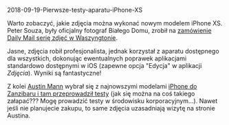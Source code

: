 2018-09-19-Pierwsze-testy-aparatu-iPhone-XS

Warto zobaczyć, jakie zdjęcia można wykonać nowym modelem iPhone XS. Peter Souza, były oficjalny fotograf Białego Domu, zrobił na [zamówienie Daily Mail serię zdjęć w Waszyngtonie](https://www.dailymail.co.uk/sciencetech/article-6176975/Ex-White-House-Photographer-Pete-Souza-releases-pictures-taken-using-Apples-iPhone-XS.html).

Jasne, zdjęcia robił profesjonalista, jednak korzystał z aparatu dostępnego dla wszystkich, dokonując ewentualnych poprawek aplikacjami standardowo dostępnymi w iOS (zapewne opcja "Edycja" w aplikacji *Zdjęcia*). Wyniki są fantastyczne!

Z kolei [Austin Mann](http://austinmann.com/) wybrał się z najnowszymi modelami [iPhone do Zanzibaru i tam przeprowadził testy](http://austinmann.com/trek/iphone-xs-camera-review-zanzibar) (jak się można na coś takiego załapać??? Mogę prowadzić testy w środowisku korporacyjnym...). Nawet jeśli nie planujecie zakupu, to same zdjęcia uzasadniają wizytę na stronie Austina.